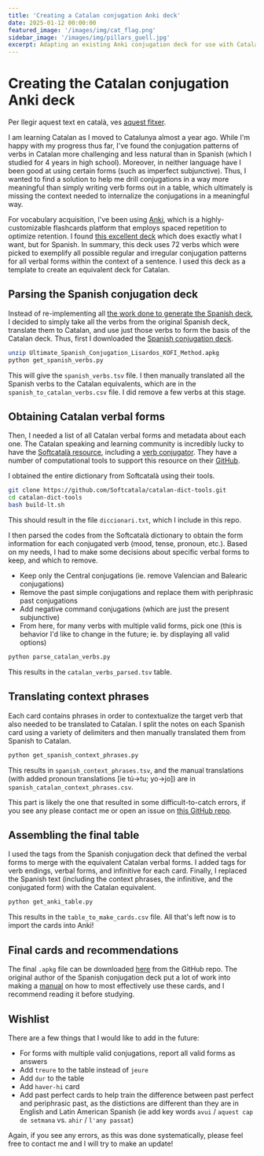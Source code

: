```yaml
---
title: 'Creating a Catalan conjugation Anki deck'
date: 2025-01-12 00:00:00
featured_image: '/images/img/cat_flag.png'
sidebar_image: '/images/img/pillars_guell.jpg'
excerpt: Adapting an existing Anki conjugation deck for use with Catalan
---
```



# Creating the Catalan conjugation Anki deck

Per llegir aquest text en català, ves [aquest fitxer](https://github.com/fairliereese/catalan_conjugation_deck/blob/main/README_cat.md).

I am learning Catalan as I moved to Catalunya almost a year ago. While I'm happy with my progress thus far, I've found the conjugation patterns of verbs in Catalan more challenging and less natural than in Spanish (which I studied for 4 years in high school). Moreover, in neither language have I been good at using certain forms (such as imperfect subjunctive). Thus, I wanted to find a solution to help me drill conjugations in a way more meaningful than simply writing verb forms out in a table, which ultimately is missing the context needed to internalize the conjugations in a meaningful way.

For vocabulary acquisition, I've been using [Anki](https://ankiweb.net/), which is a highly-customizable flashcards platform that employs spaced repetition to optimize retention. I found [this excellent deck](https://ankiweb.net/shared/info/638411848) which does exactly what I want, but for Spanish. In summary, this deck uses 72 verbs which were picked to exemplify all possible regular and irregular conjugation patterns for all verbal forms within the context of a sentence. I used this deck as a template to create an equivalent deck for Catalan.

## Parsing the Spanish conjugation deck

Instead of re-implementing all [the work done to generate the Spanish deck](https://www.asiteaboutnothing.net/ultimate-spanish-conjugation-verb-set.php), I decided to simply take all the verbs from the original Spanish deck, translate them to Catalan, and use just those verbs to form the basis of the Catalan deck. Thus, first I downloaded the [Spanish conjugation deck](https://ankiweb.net/shared/info/638411848).

```bash
unzip Ultimate_Spanish_Conjugation_Lisardos_KOFI_Method.apkg
python get_spanish_verbs.py
```

This will give the `spanish_verbs.tsv` file. I then manually translated all the Spanish verbs to the Catalan equivalents, which are in the `spanish_to_catalan_verbs.csv` file. I did remove a few verbs at this stage.

## Obtaining Catalan verbal forms

Then, I needed a list of all Catalan verbal forms and metadata about each one. The Catalan speaking and learning community is incredibly lucky to have the [Softcatalà resource](https://www.softcatala.org/), including a [verb conjugator](https://www.softcatala.org/conjugador-de-verbs/). They have a number of computational tools to support this resource on their [GitHub](https://github.com/Softcatala/catalan-dict-tools/).


I obtained the entire dictionary from Softcatalà using their tools.
```bash
git clone https://github.com/Softcatala/catalan-dict-tools.git
cd catalan-dict-tools
bash build-lt.sh
```
This should result in the file `diccionari.txt`, which I include in this repo.

I then parsed the codes from the Softcatalà dictionary to obtain the form information for each conjugated verb (mood, tense, pronoun, etc.). Based on my needs, I had to make some decisions about specific verbal forms to keep, and which to remove.
* Keep only the Central conjugations (ie. remove Valencian and Balearic conjugations)
* Remove the past simple conjugations and replace them with periphrasic past conjugations
* Add negative command conjugations (which are just the present subjunctive)
* From here, for many verbs with multiple valid forms, pick one (this is behavior I'd like to change in the future; ie. by displaying all valid options)

```bash
python parse_catalan_verbs.py
```

This results in the `catalan_verbs_parsed.tsv` table.

## Translating context phrases

Each card contains phrases in order to contextualize the target verb that also needed to be translated to Catalan. I split the notes on each Spanish card using a variety of delimiters and then manually translated them from Spanish to Catalan.

```bash
python get_spanish_context_phrases.py
```

This results in `spanish_context_phrases.tsv`, and the manual translations (with added pronoun translations [ie tú->tu; yo->jo]) are in `spanish_catalan_context_phrases.csv`.

This part is likely the one that resulted in some difficult-to-catch errors, if you see any please contact me or open an issue on [this GitHub repo](https://github.com/fairliereese/catalan_conjugation_deck).


## Assembling the final table

I used the tags from the Spanish conjugation deck that defined the verbal forms to merge with the equivalent Catalan verbal forms. I added tags for verb endings, verbal forms, and infinitive for each card. Finally, I replaced the Spanish text (including the context phrases, the infinitive, and the conjugated form) with the Catalan equivalent.

```bash
python get_anki_table.py
```

This results in the `table_to_make_cards.csv` file. All that's left now is to import the cards into Anki!

## Final cards and recommendations

The final `.apkg` file can be downloaded [here](https://github.com/fairliereese/catalan_conjugation_deck/blob/main/catal%C3%A0_conjugaci%C3%B3.apkg) from the GitHub repo. The original author of the Spanish conjugation deck put a lot of work into making a [manual](https://www.asiteaboutnothing.net/w_ultimate_spanish_conjugation.php#how) on how to most effectively use these cards, and I recommend reading it before studying.

## Wishlist

There are a few things that I would like to add in the future:
* For forms with multiple valid conjugations, report all valid forms as answers
* Add `treure` to the table instead of `jeure`
* Add `dur` to the table
* Add `haver-hi` card
* Add past perfect cards to help train the difference between past perfect and periphrasic past, as the distictions are different than they are in English and Latin American Spanish (ie add key words `avui` / `aquest cap de setmana` vs. `ahir` / `l'any passat`)

Again, if you see any errors, as this was done systematically, please feel free to contact me and I will try to make an update!
